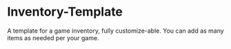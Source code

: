# Inventory-Template
A template for a game inventory, fully customize-able. You can add as many items as needed per your game.
